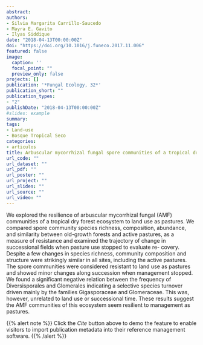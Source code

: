 ```yaml
---
abstract: 
authors:
- Silvia Margarita Carrillo-Saucedo
- Mayra E. Gavito
- Ilyas Siddique 
date: "2018-04-13T00:00:00Z"
doi: "https://doi.org/10.1016/j.funeco.2017.11.006"
featured: false
image:
  caption: ''
  focal_point: ""
  preview_only: false
projects: []
publication: '*Fungal Ecology, 32*'
publication_short: ""
publication_types:
- "2"
publishDate: "2018-04-13T00:00:00Z"
#slides: example
summary: 
tags:
- Land-use
- Bosque Tropical Seco
categories: 
- articulos
title: Arbuscular mycorrhizal fungal spore communities of a tropical dry forest ecosystem show resilience to land-use change
url_code: ""
url_dataset: ""
url_pdf: ""
url_poster: ""
url_project: ""
url_slides: ""
url_source: ""
url_video: ""
---
```


We explored the resilience of arbuscular mycorrhizal fungal (AMF) communities of a tropical dry forest ecosystem to land use as pastures. We compared spore community species richness, composition, abundance, and similarity between old-growth forests and active pastures, as a measure of resistance and examined the trajectory of change in successional fields when pasture use stopped to evaluate re- covery. Despite a few changes in species richness, community composition and structure were strikingly similar in all sites, including the active pastures. The spore communities were considered resistant to land use as pastures and showed minor changes along succession when management stopped. We found a significant negative relation between the frequency of Diversisporales and Glomerales indicating a selective species turnover driven mainly by the families Gigasporaceae and Glomeraceae. This was, however, unrelated to land use or successional time. These results suggest the AMF communities of this ecosystem seem resilient to management as pastures.

{{% alert note %}}
Click the *Cite* button above to demo the feature to enable visitors to import publication metadata into their reference management software.
{{% /alert %}}

